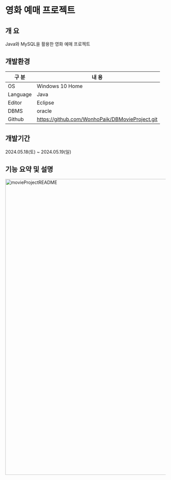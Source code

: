 # 영화 예매 프로젝트

## 개 요

Java와 MySQL을 활용한 영화 예매 프로젝트

## 개발환경

| 구 분 | 내 용 |
| --- | --- |
| OS | Windows 10 Home |
| Language | Java |
| Editor | Eclipse |
| DBMS | oracle |
| Github | https://github.com/WonhoPaik/DBMovieProject.git |

## 개발기간

2024.05.18(토) ~ 2024.05.19(일)

## 기능 요약 및 설명
<img width="930" alt="movieProjectREADME" src="https://github.com/WonhoPaik/DBMovieProject/assets/166088613/7ab4834d-820a-4ac5-8c2c-98e9ea8a7265">
